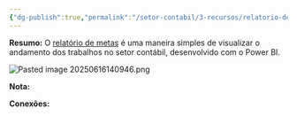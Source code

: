 ```yaml
---
{"dg-publish":true,"permalink":"/setor-contabil/3-recursos/relatorio-de-metas/","dgPassFrontmatter":true,"created":"2025-06-16T13:22:16.392-03:00","updated":"2025-06-16T14:13:28.289-03:00"}
---
```



**Resumo:**
O [relatório de metas](https://app.powerbi.com/view?r=eyJrIjoiM2U4MGQzOWEtOGQ4Ny00ZjE4LWIxMzEtMTI0ODMxOGViNDliIiwidCI6IjBiNzU0YTA5LTA1NjgtNDhmZC1hMTAwLTg2MjFhMGJiZDdhYiJ9) é uma maneira simples de visualizar o andamento dos trabalhos no setor contábil, desenvolvido com o  Power BI.

![Pasted image 20250616140946.png](/img/user/SETOR%20CONT%C3%81BIL/4.%20ARQUIVOS/Pasted%20image%2020250616140946.png)


**Nota:**






**Conexões:**


